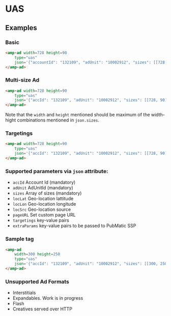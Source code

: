 <!---
Copyright 2018 The AMP HTML Authors. All Rights Reserved.
Licensed under the Apache License, Version 2.0 (the "License");
you may not use this file except in compliance with the License.
You may obtain a copy of the License at

      http://www.apache.org/licenses/LICENSE-2.0

Unless required by applicable law or agreed to in writing, software
distributed under the License is distributed on an "AS-IS" BASIS,
WITHOUT WARRANTIES OR CONDITIONS OF ANY KIND, either express or implied.
See the License for the specific language governing permissions and
limitations under the License.
-->

# UAS

## Examples

### Basic

```html
<amp-ad width=728 height=90
    type="uas"
    json='{"accountId": "132109", "adUnit": "10002912", "sizes": [[728, 90]]}'>
</amp-ad> 
```

### Multi-size Ad

```html
<amp-ad width=728 height=90
    type="uas"
    json='{"accId": "132109", "adUnit": "10002912", "sizes": [[728, 90], [700, 90], [700, 60]]}'>
</amp-ad> 
```
Note that the `width` and `height` mentioned should be maximum of the width-hight combinations mentioned in `json.sizes`.

### Targetings
```html
<amp-ad width=728 height=90
    type="uas"
    json='{"accId": "132109", "adUnit": "10002912", "sizes": [[728, 90]], "targetings": {"country": ["India", "USA"], "car": "Civic"}}'>
</amp-ad>
```

### Supported parameters via `json` attribute:

- `accId` Account Id (mandatory)
- `adUnit` AdUnitId (mandatory)
- `sizes` Array of sizes (mandatory)
- `locLat` Geo-location lattitude
- `locLon` Geo-location longitude
- `locSrc` Geo-location source
- `pageURL` Set custom page URL
- `targetings` key-value pairs
- `extraParams` key-value pairs to be passed to PubMatic SSP

### Sample tag
```html
<amp-ad 
    width=300 height=250
    type="uas"
    json='{"accId": "132109", "adUnit": "10002912", "sizes": [[300, 250]], "targetings": {"country": ["India", "USA"], "car": "Civic"}, "locLat": "12.24", "locLon": "24.13", "locSrc": "wifi", "pageURL": "http://mydomain.com"}'>
</amp-ad>
```

### Unsupported Ad Formats
- Interstitials
- Expandables. Work is in progress
- Flash
- Creatives served over HTTP



